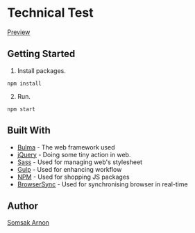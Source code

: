 # Technical Test

[Preview](https://github.com/Lahphim/technical-test-ii)

## Getting Started

1. Install packages.
```
npm install
```

2. Run.
```
npm start
```

## Built With

* [Bulma](http://bulma.io/) - The web framework used
* [jQuery](http://jquery.com/) - Doing some tiny action in web.
* [Sass](http://sass-lang.com/) - Used for managing web's stylesheet
* [Gulp](https://gulpjs.com/) - Used for enhancing workflow
* [NPM](https://www.npmjs.com/) - Used for shopping JS packages
* [BrowserSync](https://www.browsersync.io/) - Used for synchronising browser in real-time


## Author

[Somsak Arnon](https://www.linkedin.com/in/lahphim/)
